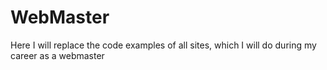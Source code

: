 # WebMaster
Here I will replace the code examples of all sites, which I will do during my career as a webmaster
